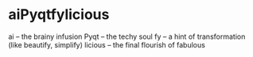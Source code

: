 # aiPyqtfylicious
ai – the brainy infusion  Pyqt – the techy soul  fy – a hint of transformation (like beautify, simplify)  licious – the final flourish of fabulous
